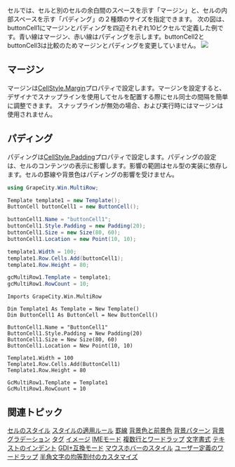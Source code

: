 セルでは、セルと別のセルの余白間のスペースを示す「マージン」と、セルの内部スペースを示す「パディング」の２種類のサイズを指定できます。
次の図は、buttonCell1にマージンとパディングを四辺それぞれ10ピクセルで定義した例です。青い線はマージン、赤い線はパディングを示します。buttonCell2とbuttonCell3は比較のためマージンとパディングを変更していません。
![](/DOCUMENT_SITE_LINK_PREFIX_HERE/document-site-files/images/f148c511-6e98-4b55-9904-150a375d5825/images/userguide/architecture_cell_marginpadding.png)

## マージン

マージンは[CellStyle.Margin](gcdocsite__documentlink?toc-item-id=ce16a502-14ae-4fe8-9da8-a48af89bf2a7)プロパティで設定します。マージンを設定すると、デザイナでスナップラインを使用してセルを配置する際にセル同士の間隔を簡単に調整できます。
スナップラインが無効の場合、および実行時にはマージンは使用されません。

## パディング

パディングは[CellStyle.Padding](gcdocsite__documentlink?toc-item-id=34e6e1da-e1c1-4ebe-9161-bcf7b4441420)プロパティで設定します。パディングの設定は、セルのコンテンツの表示に影響します。影響の範囲はセル型の実装に依存します。セルの罫線や背景色はパディングの影響を受けません。
```csharp
using GrapeCity.Win.MultiRow;  

Template template1 = new Template();
ButtonCell buttonCell1 = new ButtonCell();

buttonCell1.Name = "buttonCell1";
buttonCell1.Style.Padding = new Padding(20);
buttonCell1.Size = new Size(80, 60);
buttonCell1.Location = new Point(10, 10);

template1.Width = 100;
template1.Row.Cells.Add(buttonCell1);
template1.Row.Height = 80;

gcMultiRow1.Template = template1;
gcMultiRow1.RowCount = 10;
```

```vbnet
Imports GrapeCity.Win.MultiRow

Dim Template1 As Template = New Template()
Dim ButtonCell1 As ButtonCell = New ButtonCell()

ButtonCell1.Name = "ButtonCell1"
ButtonCell1.Style.Padding = New Padding(20)
ButtonCell1.Size = New Size(80, 60)
ButtonCell1.Location = New Point(10, 10)

Template1.Width = 100
Template1.Row.Cells.Add(ButtonCell1)
Template1.Row.Height = 80

GcMultiRow1.Template = Template1
GcMultiRow1.RowCount = 10
```

## 関連トピック

[セルのスタイル](gcdocsite__documentlink?toc-item-id=0659dda6-b828-4148-a42a-71244a85690c)
[スタイルの適用ルール](gcdocsite__documentlink?toc-item-id=7bd4c3f5-3a4b-47d1-a04d-c6b0eb34b77e)
[罫線](gcdocsite__documentlink?toc-item-id=1f3aedd3-7f2e-404f-9b1c-a035fb3a0028)
[背景色と前景色](gcdocsite__documentlink?toc-item-id=659c8f82-913c-4151-ac57-5489df055fff)
[背景パターン](gcdocsite__documentlink?toc-item-id=890081a2-3af9-4359-8697-d49b65dfe284)
[背景グラデーション](gcdocsite__documentlink?toc-item-id=2e54d2f0-6317-4fce-a74e-8b763f3f2f10)
[タグ](gcdocsite__documentlink?toc-item-id=fb73f7b0-aae0-43fa-aacd-4a74f84fa16a)
[イメージ](gcdocsite__documentlink?toc-item-id=7ccdf46e-326e-4f4f-a097-051ad2700b6e)
[IMEモード](gcdocsite__documentlink?toc-item-id=7fcbd91a-83ac-4f84-b8dc-a9061553177d)
[複数行とワードラップ](gcdocsite__documentlink?toc-item-id=b113b6cb-598e-48a9-917e-8eec48db994b)
[文字書式](gcdocsite__documentlink?toc-item-id=e32f062a-3075-439c-a2f2-3c7a07840510)
[テキストのインデント](gcdocsite__documentlink?toc-item-id=122eb1b4-e5f2-48d3-ab7c-a0249190a034)
[GDI+互換モード](gcdocsite__documentlink?toc-item-id=9b34fee2-3101-44f6-8e71-6cd80cca6a4d)
[マウスホバーのスタイル](gcdocsite__documentlink?toc-item-id=048b62a5-4dee-44f2-85de-b20c61c8c644)
[ユーザー定義のワードラップ](gcdocsite__documentlink?toc-item-id=1e2c91d2-750e-44f1-bc8f-05d6c9729caf)
[半角文字の均等割付のカスタマイズ](gcdocsite__documentlink?toc-item-id=5a7efb6e-2090-42a0-b4ca-026b541f2de9)
